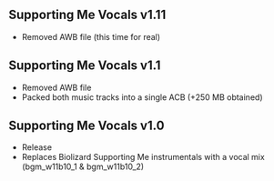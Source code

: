 ## Supporting Me Vocals v1.11
- Removed AWB file (this time for real)

## Supporting Me Vocals v1.1
- Removed AWB file
- Packed both music tracks into a single ACB (+250 MB obtained)

## Supporting Me Vocals v1.0
- Release
- Replaces Biolizard Supporting Me instrumentals with a vocal mix (bgm_w11b10_1 & bgm_w11b10_2)
